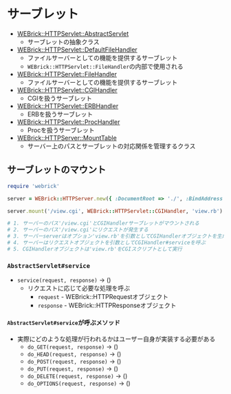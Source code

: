 # サーブレット
- [WEBrick::HTTPServlet::AbstractServlet](https://docs.ruby-lang.org/ja/2.7.0/class/WEBrick=3a=3aHTTPServlet=3a=3aAbstractServlet.html)
  - サーブレットの抽象クラス
- [WEBrick::HTTPServlet::DefaultFileHandler](https://docs.ruby-lang.org/ja/2.7.0/class/WEBrick=3a=3aHTTPServlet=3a=3aDefaultFileHandler.html)
  - ファイルサーバーとしての機能を提供するサーブレット
  - `WEBrick::HTTPServlet::FileHandler`の内部で使用される
- [WEBrick::HTTPServlet::FileHandler](https://docs.ruby-lang.org/ja/2.7.0/class/WEBrick=3a=3aHTTPServlet=3a=3aFileHandler.html)
  - ファイルサーバーとしての機能を提供するサーブレット
- [WEBrick::HTTPServlet::CGIHandler](https://docs.ruby-lang.org/ja/2.7.0/class/WEBrick=3a=3aHTTPServlet=3a=3aCGIHandler.html)
  - CGIを扱うサーブレット
- [WEBrick::HTTPServlet::ERBHandler](https://docs.ruby-lang.org/ja/2.7.0/class/WEBrick=3a=3aHTTPServlet=3a=3aERBHandler.html)
  - ERBを扱うサーブレット
- [WEBrick::HTTPServlet::ProcHandler](https://docs.ruby-lang.org/ja/2.7.0/class/WEBrick=3a=3aHTTPServlet=3a=3aProcHandler.html)
  - Procを扱うサーブレット
- [WEBrick::HTTPServer::MountTable](https://docs.ruby-lang.org/ja/2.7.0/class/WEBrick=3a=3aHTTPServer=3a=3aMountTable.html)
  - サーバー上のパスとサーブレットの対応関係を管理するクラス

## サーブレットのマウント
```ruby
require 'webrick'

server = WEBrick::HTTPServer.new({ :DocumentRoot => './', :BindAddress => '127.0.0.1', :Port => 12345 })

server.mount('/view.cgi', WEBrick::HTTPServlet::CGIHandler, 'view.rb')

# 1. サーバーのパス'/view.cgi'とCGIHandlerサーブレットがマウントされる
# 2. サーバーのパス'/view.cgi'にリクエストが発生する
# 3. サーバーserverはオプション'view.rb'を引数としてCGIHandlerオブジェクトを生成
# 4. サーバーはリクエストオブジェクトを引数としてCGIHandler#serviceを呼ぶ
# 5. CGIHandlerオブジェクトは'view.rb'をCGIスクリプトとして実行
```

### `AbstractServlet#service`
- `service(request, response)` -> ()
  - リクエストに応じて必要な処理を呼ぶ
    - `request` - WEBrick::HTTPRequestオブジェクト
    - `response` - WEBrick::HTTPResponseオブジェクト

#### `AbstractServlet#service`が呼ぶメソッド
- 実際にどのような処理が行われるかはユーザー自身が実装する必要がある
  - `do_GET(request, response)` -> ()
  - `do_HEAD(request, response)` -> ()
  - `do_POST(request, response)` -> ()
  - `do_PUT(request, response)` -> ()
  - `do_DELETE(request, response)` -> ()
  - `do_OPTIONS(request, response)` -> ()
